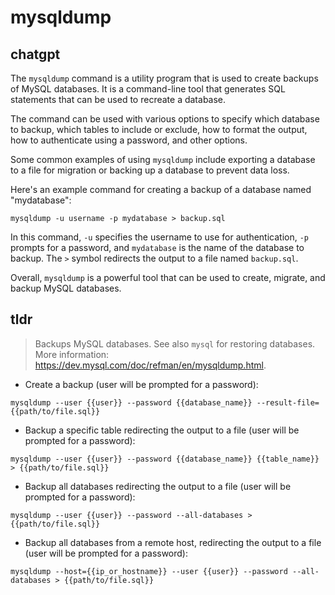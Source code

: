# mysqldump 
## chatgpt 
The `mysqldump` command is a utility program that is used to create backups of MySQL databases. It is a command-line tool that generates SQL statements that can be used to recreate a database. 

The command can be used with various options to specify which database to backup, which tables to include or exclude, how to format the output, how to authenticate using a password, and other options. 

Some common examples of using `mysqldump` include exporting a database to a file for migration or backing up a database to prevent data loss. 

Here's an example command for creating a backup of a database named "mydatabase":

```
mysqldump -u username -p mydatabase > backup.sql
```

In this command, `-u` specifies the username to use for authentication, `-p` prompts for a password, and `mydatabase` is the name of the database to backup. The `>` symbol redirects the output to a file named `backup.sql`. 

Overall, `mysqldump` is a powerful tool that can be used to create, migrate, and backup MySQL databases. 

## tldr 
 
> Backups MySQL databases.
> See also `mysql` for restoring databases.
> More information: <https://dev.mysql.com/doc/refman/en/mysqldump.html>.

- Create a backup (user will be prompted for a password):

`mysqldump --user {{user}} --password {{database_name}} --result-file={{path/to/file.sql}}`

- Backup a specific table redirecting the output to a file (user will be prompted for a password):

`mysqldump --user {{user}} --password {{database_name}} {{table_name}} > {{path/to/file.sql}}`

- Backup all databases redirecting the output to a file (user will be prompted for a password):

`mysqldump --user {{user}} --password --all-databases > {{path/to/file.sql}}`

- Backup all databases from a remote host, redirecting the output to a file (user will be prompted for a password):

`mysqldump --host={{ip_or_hostname}} --user {{user}} --password --all-databases > {{path/to/file.sql}}`
